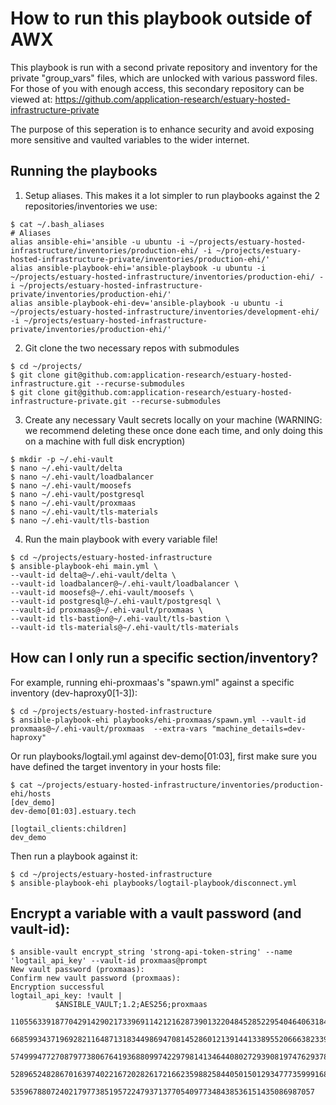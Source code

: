 
# How to run this playbook outside of AWX

This playbook is run with a second private repository and inventory for the private "group_vars" files, which are unlocked with various password files. For those of you with enough access, this secondary repository can be viewed at: https://github.com/application-research/estuary-hosted-infrastructure-private

The purpose of this seperation is to enhance security and avoid exposing more sensitive and vaulted variables to the wider internet.


## Running the playbooks

1) Setup aliases. This makes it a lot simpler to run playbooks against the 2 repositories/inventories we use:
```
$ cat ~/.bash_aliases
# Aliases
alias ansible-ehi='ansible -u ubuntu -i ~/projects/estuary-hosted-infrastructure/inventories/production-ehi/ -i ~/projects/estuary-hosted-infrastructure-private/inventories/production-ehi/'
alias ansible-playbook-ehi='ansible-playbook -u ubuntu -i ~/projects/estuary-hosted-infrastructure/inventories/production-ehi/ -i ~/projects/estuary-hosted-infrastructure-private/inventories/production-ehi/'
alias ansible-playbook-ehi-dev='ansible-playbook -u ubuntu -i ~/projects/estuary-hosted-infrastructure/inventories/development-ehi/ -i ~/projects/estuary-hosted-infrastructure-private/inventories/production-ehi/'
```

2) Git clone the two necessary repos with submodules
```
$ cd ~/projects/
$ git clone git@github.com:application-research/estuary-hosted-infrastructure.git --recurse-submodules
$ git clone git@github.com:application-research/estuary-hosted-infrastructure-private.git --recurse-submodules
```

3) Create any necessary Vault secrets locally on your machine (WARNING: we recommend deleting these once done each time, and only doing this on a machine with full disk encryption)
```
$ mkdir -p ~/.ehi-vault
$ nano ~/.ehi-vault/delta
$ nano ~/.ehi-vault/loadbalancer
$ nano ~/.ehi-vault/moosefs
$ nano ~/.ehi-vault/postgresql
$ nano ~/.ehi-vault/proxmaas
$ nano ~/.ehi-vault/tls-materials
$ nano ~/.ehi-vault/tls-bastion
```

4) Run the main playbook with every variable file!
```
$ cd ~/projects/estuary-hosted-infrastructure
$ ansible-playbook-ehi main.yml \
--vault-id delta@~/.ehi-vault/delta \
--vault-id loadbalancer@~/.ehi-vault/loadbalancer \
--vault-id moosefs@~/.ehi-vault/moosefs \
--vault-id postgresql@~/.ehi-vault/postgresql \
--vault-id proxmaas@~/.ehi-vault/proxmaas \
--vault-id tls-bastion@~/.ehi-vault/tls-bastion \
--vault-id tls-materials@~/.ehi-vault/tls-materials
```


## How can I only run a specific section/inventory? 

For example, running ehi-proxmaas's "spawn.yml" against a specific inventory (dev-haproxy0[1-3]):

```
$ cd ~/projects/estuary-hosted-infrastructure
$ ansible-playbook-ehi playbooks/ehi-proxmaas/spawn.yml --vault-id proxmaas@~/.ehi-vault/proxmaas  --extra-vars "machine_details=dev-haproxy"
```

Or run playbooks/logtail.yml against dev-demo[01:03], first make sure you have defined the target inventory in your hosts file:
```
$ cat ~/projects/estuary-hosted-infrastructure/inventories/production-ehi/hosts
[dev_demo]
dev-demo[01:03].estuary.tech

[logtail_clients:children]
dev_demo
```
Then run a playbook against it:
```
$ cd ~/projects/estuary-hosted-infrastructure
$ ansible-playbook-ehi playbooks/logtail-playbook/disconnect.yml
```


## Encrypt a variable with a vault password (and vault-id):
```
$ ansible-vault encrypt_string 'strong-api-token-string' --name 'logtail_api_key' --vault-id proxmaas@prompt
New vault password (proxmaas): 
Confirm new vault password (proxmaas): 
Encryption successful
logtail_api_key: !vault |
          $ANSIBLE_VAULT;1.2;AES256;proxmaas
          11055633918770429142902173396911421216287390132204845285229540464063184442026986
          66859934371969282116487131834498694708145286012139144133895520666382339655331443
          57499947727087977380676419368809974229798141346440802729390819747629378816477878
          52896524828670163974022167202826172166235988258440501501293477735999168369912972
          53596788072402179773851957224793713770540977348438536151435086987057
```
